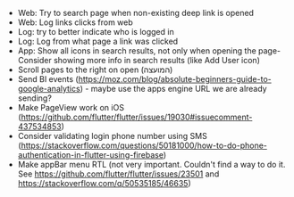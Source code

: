 - Web: Try to search page when non-existing deep link is opened
- Web: Log links clicks from web
- Log: try to better indicate who is logged in
- Log: Log from what page a link was clicked
- App: Show all icons in search results, not only when opening the page- Consider showing more info in search results (like Add User icon)
- Scroll pages to the right on open (המועצה)
- Send BI events (https://moz.com/blog/absolute-beginners-guide-to-google-analytics) - maybe use the apps engine URL we are already sending?
- Make PageView work on iOS (https://github.com/flutter/flutter/issues/19030#issuecomment-437534853)
- Consider validating login phone number using SMS (https://stackoverflow.com/questions/50181000/how-to-do-phone-authentication-in-flutter-using-firebase)
- Make appBar menu RTL (not very important. Couldn't find a way to do it. See https://github.com/flutter/flutter/issues/23501 and https://stackoverflow.com/q/50535185/46635)
